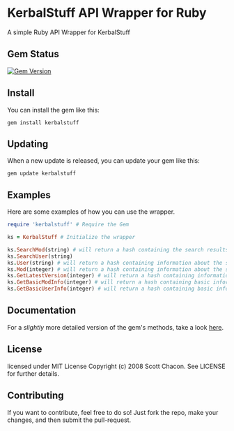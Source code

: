 KerbalStuff API Wrapper for Ruby
==============

A simple Ruby API Wrapper for KerbalStuff


## Gem Status
[![Gem Version](https://badge.fury.io/rb/KerbalStuff.png)](http://badge.fury.io/rb/KerbalStuff)


## Install

You can install the gem like this:

    gem install kerbalstuff
  
    
## Updating

When a new update is released, you can update your gem like this:

    gem update kerbalstuff
    
    
## Examples

Here are some examples of how you can use the wrapper.

```ruby
require 'kerbalstuff' # Require the Gem
```

```ruby
ks = KerbalStuff # Initialize the wrapper

ks.SearchMod(string) # will return a hash containing the search results
ks.SearchUser(string)
ks.User(string) # will return a hash containing information about the specified user
ks.Mod(integer) # will return a hash containing information about the specified mod
ks.GetLatestVersion(integer) # will return a hash containing information about the last version released for the specified mod.
ks.GetBasicModInfo(integer) # will return a hash containing basic information about the mod - name, author, downloads, url, latest version
ks.GetBasicUserInfo(integer) # will return a hash containing basic information about the user - name, mods, irc nick, forum nick.
```

## Documentation
For a *slightly* more detailed version of the gem's methods, take a look [here](http://rubydoc.info/gems/KerbalStuff/0.1.2/frames).


## License

licensed under MIT License Copyright (c) 2008  Scott Chacon. See LICENSE for further details.


## Contributing

If you want to contribute, feel free to do so! 
Just fork the repo, make your changes, and then submit the pull-request.
